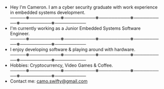 - Hey I'm Cameron. I am a cyber security graduate with work experience in embedded systems development.
─────❅──────────❅──────────❅──────────❅──────────❅──────────❅──────────
- I'm currently working as a Junior Embedded Systems Software Engineer.
─────❅──────────❅──────────❅──────────❅──────────❅──────────❅──────────
- I enjoy developing software & playing around with hardware.
─────❅──────────❅──────────❅──────────❅──────────❅──────────❅──────────
- Hobbies: Cryptocurrency, Video Games & Coffee.
─────❅──────────❅──────────❅──────────❅──────────❅──────────❅──────────
- Contact me: camo.swifty@gmail.com

<!---
camswift/camswift is a ✨ special ✨ repository because its `README.md` (this file) appears on your GitHub profile.
You can click the Preview link to take a look at your changes.
--->
